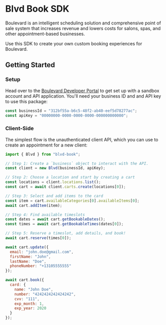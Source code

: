# Blvd Book SDK

Boulevard is an intelligent scheduling solution and comprehensive point of sale system that increases revenue and lowers costs for salons, spas, and other appointment-based businesses.

Use this SDK to create your own custom booking experiences for Boulevard.

## Getting Started

### Setup

Head over to the [Boulevard Developer Portal](https://developers.joinblvd.com/getting-started/introduction) to get set up with a sandbox account and API application. You'll need your business ID and and API key to use this package:

```js
const businessId = "312bf55a-b6c5-48f2-ab40-eef5d78277ac";
const apiKey = "00000000-0000-0000-0000-000000000000";
```

### Client-Side

The simplest flow is the unauthenticated client API, which you can use to create an appointment for a new client:

```js
import { Blvd } from "blvd-book";

// Step 1: Create a `business` object to interact with the API.
const client = new Blvd(businessId, apiKey);

// Step 2: Choose a location and start by creating a cart
const locations = client.locations.list();
const cart = await client.carts.create(locations[0]);

// Step 3: Select and add items to the card
const item = cart.availableCategories[0].availableItems[0];
await cart.addItem(item);

// Step 4: Find available timeslots
const dates = await cart.getBookableDates();
const times = await cart.getBookableTimes(dates[0]);

// Step 5: Reserve a timeslot, add details, and book!
await cart.reserve(times[0]);

await cart.update({
  email: "john.doe@gmail.com",
  firstName: "John",
  lastName: "Doe",
  phoneNumber: "+13105555555"
});

await cart.book({
  card: {
    name: "John Doe",
    number: "4242424242424242",
    cvv: "111",
    exp_month: 1,
    exp_year: 2020
  }
});
```
